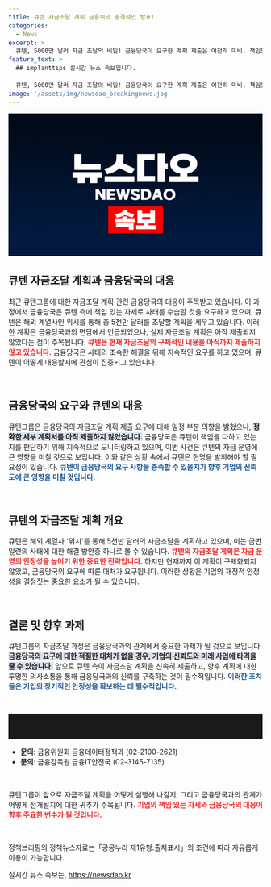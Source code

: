 ```yaml
---
title: 큐텐 자금조달 계획 금융위의 충격적인 발표!
categories:
  - News
excerpt: >
  큐텐, 5000만 달러 자금 조달의 비밀! 금융당국이 요구한 계획 제출은 여전히 미비. 책임있는 자세로 사태 수습에 나서야 할 때, 과연 큐텐은 어떤 선택을 할까? 클릭해서 진실을 확인하세요!
feature_text: >
  ## implanttips 실시간 뉴스 속보입니다.

  큐텐, 5000만 달러 자금 조달의 비밀! 금융당국이 요구한 계획 제출은 여전히 미비. 책임있는 자세로 사태 수습에 나서야 할 때, 과연 큐텐은 어떤 선택을 할까? 클릭해서 진실을 확인하세요!
image: '/assets/img/newsdao_breakingnews.jpg'
---
```


<p><img src="/assets/img/newsdao_breakingnews.jpg" alt="implanttips 속보" /></p>

<h2 data-ke-size="size26">큐텐 자금조달 계획과 금융당국의 대응</h2>

<p data-ke-size="size16">최근 큐텐그룹에 대한 자금조달 계획 관련 금융당국의 대응이 주목받고 있습니다. 이 과정에서 금융당국은 큐텐 측에 책임 있는 자세로 사태를 수습할 것을 요구하고 있으며, 큐텐은 해외 계열사인 위시를 통해 총 5천만 달러를 조달할 계획을 세우고 있습니다. 이러한 계획은 금융당국과의 면담에서 언급되었으나, 실제 자금조달 계획은 아직 제출되지 않았다는 점이 주목됩니다. <b><span style="color: #ee2323;">큐텐은 현재 자금조달의 구체적인 내용을 아직까지 제출하지 않고 있습니다.</span></b> 금융당국은 사태의 조속한 해결을 위해 지속적인 요구를 하고 있으며, 큐텐이 어떻게 대응할지에 관심이 집중되고 있습니다.</p>

<p data-ke-size="size16">&nbsp;</p>

<h2 data-ke-size="size26">금융당국의 요구와 큐텐의 대응</h2>

<p data-ke-size="size16">큐텐그룹은 금융당국의 자금조달 계획 제출 요구에 대해 일정 부분 의향을 밝혔으나, <b><span style="background-color: #21538527;">정확한 세부 계획서를 아직 제출하지 않았습니다.</span></b> 금융당국은 큐텐이 책임을 다하고 있는지를 판단하기 위해 지속적으로 모니터링하고 있으며, 이번 사건은 큐텐의 자금 운영에 큰 영향을 미칠 것으로 보입니다. 이와 같은 상황 속에서 큐텐은 현명을 발휘해야 할 필요성이 있습니다. <b><span style="color: #1a5490;">큐텐이 금융당국의 요구 사항을 충족할 수 있을지가 향후 기업의 신뢰도에 큰 영향을 미칠 것입니다.</span></b></p>

<p data-ke-size="size16">&nbsp;</p>

<h2 data-ke-size="size26">큐텐의 자금조달 계획 개요</h2>

<p data-ke-size="size16">큐텐은 해외 계열사 '위시'를 통해 5천만 달러의 자금조달을 계획하고 있으며, 이는 금번 일련의 사태에 대한 해결 방안중 하나로 볼 수 있습니다. <b><span style="color: #ee2323;">큐텐의 자금조달 계획은 자금 운영의 안정성을 높이기 위한 중요한 전략입니다.</span></b> 하지만 현재까지 이 계획이 구체화되지 않았고, 금융당국의 요구에 따른 대처가 요구됩니다. 이러한 상황은 기업의 재정적 안정성을 결정짓는 중요한 요소가 될 수 있습니다.</p>

<p data-ke-size="size16">&nbsp;</p>

<h2 data-ke-size="size26">결론 및 향후 과제</h2>

<p data-ke-size="size16">큐텐그룹의 자금조달 과정은 금융당국과의 관계에서 중요한 과제가 될 것으로 보입니다. <b><span style="background-color: #21538527;">금융당국의 요구에 대한 적절한 대처가 없을 경우, 기업의 신뢰도와 미래 사업에 타격을 줄 수 있습니다.</span></b> 앞으로 큐텐 측이 자금조달 계획을 신속히 제출하고, 향후 계획에 대한 투명한 의사소통을 통해 금융당국과의 신뢰를 구축하는 것이 필수적입니다. <b><span style="color: #1a5490;">이러한 조치들은 기업의 장기적인 안정성을 확보하는 데 필수적입니다.</span></b></p>

<p data-ke-size="size16">&nbsp;</p>

<hr style="height:51px;" />

<ul>
  <li><b>문의</b>: 금융위원회 금융데이터정책과 (02-2100-2621)</li>
  <li><b>문의</b>: 금융감독원 금융IT안전국 (02-3145-7135)</li>
</ul>

<p data-ke-size="size16">&nbsp;</p>

<p data-ke-size="size16">큐텐그룹이 앞으로 자금조달 계획을 어떻게 실행해 나갈지, 그리고 금융당국과의 관계가 어떻게 전개될지에 대한 귀추가 주목됩니다. <b><span style="color: #ee2323;">기업의 책임 있는 자세와 금융당국의 대응이 향후 주요한 변수가 될 것입니다.</span></b></p>

<p data-ke-size="size16">&nbsp;</p>

<p data-ke-size="size16">정책브리핑의 정책뉴스자료는「공공누리 제1유형:출처표시」의 조건에 따라 자유롭게 이용이 가능합니다.</p>
실시간 뉴스 속보는, <a href="https://newsdao.kr" rel="dofollow">https://newsdao.kr</a>


